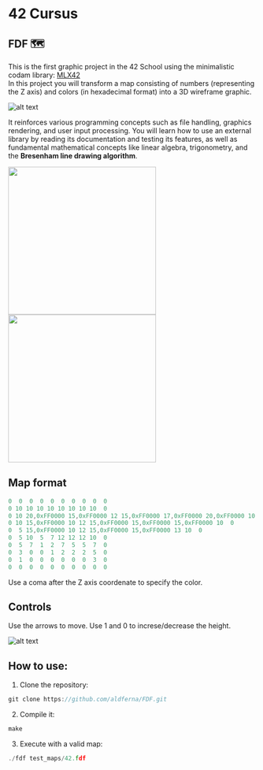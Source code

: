 # 42 Cursus

## FDF 🗺
This is the first graphic project in the 42 School using the minimalistic codam library: [MLX42](https://github.com/codam-coding-college/MLX42)  
In this project you will transform a map consisting of numbers (representing the Z axis) and colors (in hexadecimal format) into a 3D wireframe graphic.  

![alt text](https://user-images.githubusercontent.com/21006147/190404961-988cedf9-bed6-417f-bed3-eb5dc2b7afda.png)

It reinforces various programming concepts such as file handling, graphics rendering, and user input processing. You will learn how to use an external library by reading its documentation and testing its features, as well as fundamental mathematical concepts like linear algebra, trigonometry, and the **Bresenham line drawing algorithm**.  

<p float="left">
  <img src="https://miro.medium.com/v2/resize:fit:1400/1*l552tTR3_ywont4BRuU3lQ.png" width="300" />
  <img src="https://miro.medium.com/v2/resize:fit:1400/format:webp/0*dt0w0ps7mLeqPG9U.gif" width="300" />
</p>

## Map format
```c
0  0  0  0  0  0  0  0  0  0
0 10 10 10 10 10 10 10 10  0
0 10 20,0xFF0000 15,0xFF0000 12 15,0xFF0000 17,0xFF0000 20,0xFF0000 10  0
0 10 15,0xFF0000 10 12 15,0xFF0000 15,0xFF0000 15,0xFF0000 10  0
0  5 15,0xFF0000 10 12 15,0xFF0000 15,0xFF0000 13 10  0
0  5 10  5  7 12 12 12 10  0
0  5  7  1  2  7  5  5  7  0
0  3  0  0  1  2  2  2  5  0
0  1  0  0  0  0  0  0  3  0
0  0  0  0  0  0  0  0  0  0
```

Use a coma after the Z axis coordenate to specify the color.  

## Controls
Use the arrows to move. 
Use 1 and 0 to increse/decrease the height. 

![alt text](https://miro.medium.com/v2/resize:fit:916/format:webp/1*1erLSI8XPlNmkhvz0LvFqQ.gif)

## How to use:
1. Clone the repository:
```c
git clone https://github.com/aldferna/FDF.git
```
2. Compile it:
```c
make
```
3. Execute with a valid map:
```c
./fdf test_maps/42.fdf
```

